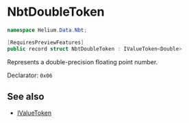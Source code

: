 # NbtDoubleToken

~~~cs
namespace Helium.Data.Nbt;

[RequiresPreviewFeatures]
public record struct NbtDoubleToken : IValueToken<Double>
~~~

Represents a double-precision floating point number.

Declarator: `0x06`

## See also

- [IValueToken](../../abstraction/ref/ivaluetoken)